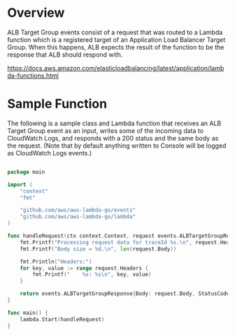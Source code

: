 # Overview

ALB Target Group events consist of a request that was routed to a Lambda function which is a registered target of an Application Load Balancer Target Group. When this happens, ALB expects the result of the function to be the response that ALB should respond with.

https://docs.aws.amazon.com/elasticloadbalancing/latest/application/lambda-functions.html

# Sample Function

The following is a sample class and Lambda function that receives an ALB Target Group event as an input, writes some of the incoming data to CloudWatch Logs, and responds with a 200 status and the same body as the request. (Note that by default anything written to Console will be logged as CloudWatch Logs events.)

```go

package main

import (
	"context"
	"fmt"

	"github.com/aws/aws-lambda-go/events"
	"github.com/aws/aws-lambda-go/lambda"
)

func handleRequest(ctx context.Context, request events.ALBTargetGroupRequest) (events.ALBTargetGroupResponse, error) {
	fmt.Printf("Processing request data for traceId %s.\n", request.Headers["x-amzn-trace-id"])
	fmt.Printf("Body size = %d.\n", len(request.Body))

	fmt.Println("Headers:")
	for key, value := range request.Headers {
		fmt.Printf("    %s: %s\n", key, value)
	}

	return events.ALBTargetGroupResponse{Body: request.Body, StatusCode: 200, StatusDescription: "200 OK", IsBase64Encoded: false}, nil
}

func main() {
	lambda.Start(handleRequest)
}
```
